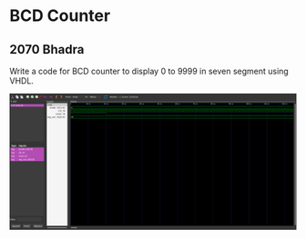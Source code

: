 <h1>BCD Counter</h1>
<h2>2070 Bhadra</h2>
<p>Write a code for BCD counter to display 0 to 9999 in seven segment using VHDL.</p>
<img src="./bcd.png" alt="bcd counter" />
